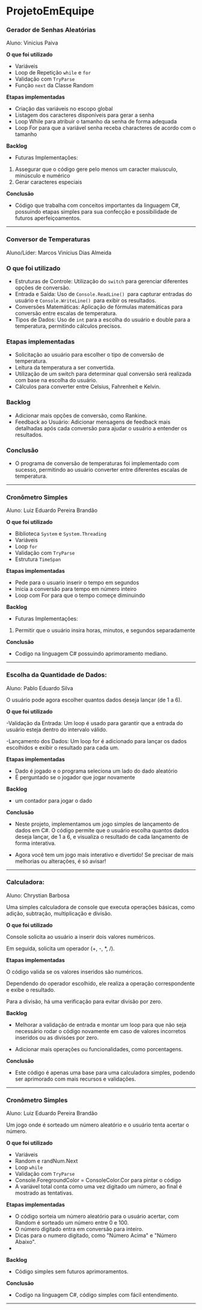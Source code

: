 # ProjetoEmEquipe

### Gerador de Senhas Aleatórias
Aluno: Vinicius Paiva

**O que foi utilizado**
- Variáveis
- Loop de Repetição ``while`` e ``for``
- Validação com ``TryParse``
- Função ``next`` da Classe Random

**Etapas implementadas**
- Criação das variáveis no escopo global
- Listagem dos caracteres disponíveis para gerar a senha
- Loop While para atribuir o tamanho da senha de forma adequada
- Loop For para que a variável senha receba characteres de acordo com o tamanho

**Backlog**
- Futuras Implementações:
1. Assegurar que o código gere pelo menos um caracter maíusculo, minúsculo e numérico
2. Gerar caracteres especiais

**Conclusão**
- Código que trabalha com conceitos importantes da linguagem C#, possuindo etapas simples para sua confecção e possibilidade de futuros aperfeiçoamentos.
 --------------------------------------------------------------------------------------------------------------------------------------------------------- 
 ### Conversor de Temperaturas
 Aluno/Líder: Marcos Vinícius Dias Almeida
 
 ### **O que foi utilizado**
- Estruturas de Controle: Utilização do ```switch``` para gerenciar diferentes opções de conversão.
- Entrada e Saída: Uso de ```Console.ReadLine() ```para capturar entradas do usuário e ```Console.WriteLine() ```para exibir os resultados.
- Conversões Matemáticas: Aplicação de fórmulas matemáticas para conversão entre escalas de temperatura.
- Tipos de Dados: Uso de ```int``` para a escolha do usuário e double para a temperatura, permitindo cálculos precisos.

### **Etapas implementadas**
  - Solicitação ao usuário para escolher o tipo de conversão de temperatura.
  - Leitura da temperatura a ser convertida.
  - Utilização de um switch para determinar qual conversão será realizada com base na escolha do usuário.
  - Cálculos para converter entre Celsius, Fahrenheit e Kelvin.
 
 ###  **Backlog**
  - Adicionar mais opções de conversão, como Rankine.
  - Feedback ao Usuário: Adicionar mensagens de feedback mais detalhadas após cada conversão para ajudar o usuário a entender os resultados.
    
  ### **Conclusão**
  - O programa de conversão de temperaturas foi implementado com sucesso, permitindo ao usuário converter entre diferentes escalas de temperatura.
  --------------------------------------------------------------------------------------------------------------------------------------------------------
  ### Cronômetro Simples
Aluno: Luiz Eduardo Pereira Brandão

**O que foi utilizado**
- Biblioteca ``System`` e ``System.Threading`` 
- Variáveis
- Loop ``for``
- Validação com ``TryParse``
- Estrutura ``TimeSpan`` 

**Etapas implementadas**
- Pede para o usuario inserir o tempo em segundos
- Inicia a conversão para tempo em número inteiro
- Loop com For para que o tempo começe diminuindo

**Backlog**
- Futuras Implementações:
1. Permitir que o usuário insira horas, minutos, e segundos separadamente

**Conclusão**
- Codígo na linguagem C# possuindo aprimoramento mediano.

--------------------------------------------------------------------------------------------------------------------------------------------------------
### **Escolha da Quantidade de Dados:**
Aluno: Pablo Eduardo Silva

O usuário pode agora escolher quantos dados deseja lançar (de 1 a 6).

**O que foi utilizado**

-Validação da Entrada:
Um loop é usado para garantir que a entrada do usuário esteja dentro do intervalo válido.

-Lançamento dos Dados:
Um loop for é adicionado para lançar os dados escolhidos e exibir o resultado para cada um.

**Etapas implementadas**
- Dado é jogado e o programa seleciona um lado do dado aleatório
- É perguntado se o jogador que jogar novamente

**Backlog**
- um contador para jogar o dado

**Conclusão**

- Neste projeto, implementamos um jogo simples de lançamento de dados em C#. O código permite que o usuário escolha quantos dados deseja lançar, de 1 a 6, e visualiza o resultado de cada lançamento de forma interativa.

- Agora você tem um jogo mais interativo e divertido! Se precisar de mais melhorias ou alterações, é só avisar!
--------------------------------------------------------------------------------------------------------------------------------------------------------

### **Calculadora:**
Aluno: Chrystian Barbosa


Uma simples calculadora de console que executa operações básicas, como adição, subtração, multiplicação e divisão.

**O que foi utilizado**

Console solicita ao usuário a inserir dois valores numéricos.

Em seguida, solicita um operador (+, -, *, /).

**Etapas implementadas**

O código valida se os valores inseridos são numéricos.

Dependendo do operador escolhido, ele realiza a operação correspondente e exibe o resultado.

Para a divisão, há uma verificação para evitar divisão por zero.

**Backlog**

- Melhorar a validação de entrada e montar um loop para que não seja necessário rodar o código novamente em caso de valores incorretos inseridos ou as divisóes por zero.

- Adicionar mais operações ou funcionalidades, como porcentagens.

**Conclusão**

- Este código é apenas uma base para uma calculadora simples, podendo ser aprimorado com mais recursos e validações.
--------------------------------------------------------------------------------------------------------------------------------------------------------
### Cronômetro Simples
Aluno: Luiz Eduardo Pereira Brandão

Um jogo onde é sorteado um número aleatório e o usuário tenta acertar o número.

**O que foi utilizado** 
- Variáveis
- Random e randNum.Next
- Loop ``while``
- Validação com ``TryParse``
- Console.ForegroundColor = ConsoleColor.Cor para pintar o código
- A variável total conta como uma vez digitado um número, ao final é mostrado as tentativas.

**Etapas implementadas**
- O código sorteia um número aleatório para o usuário acertar, com Random é sorteado um número entre 0 e 100.
- O número digitado entra em conversão para inteiro.
- Dicas para o numero digitado, como "Número Acima" e "Número Abaixo".
-

**Backlog**
- Código simples sem futuros aprimoramentos.

**Conclusão**
- Codígo na linguagem C#, código simples com fácil entendimento.

--------------------------------------------------------------------------------------------------------------------------------------------------------